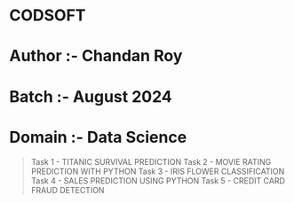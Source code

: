# CODSOFT
# Author :- Chandan Roy
# Batch :- August 2024
# Domain :- Data Science 

> Task 1 - TITANIC SURVIVAL PREDICTION
> Task 2 - MOVIE RATING PREDICTION WITH PYTHON
> Task 3 - IRIS FLOWER CLASSIFICATION
> Task 4 - SALES PREDICTION USING PYTHON
> Task 5 - CREDIT CARD FRAUD DETECTION
